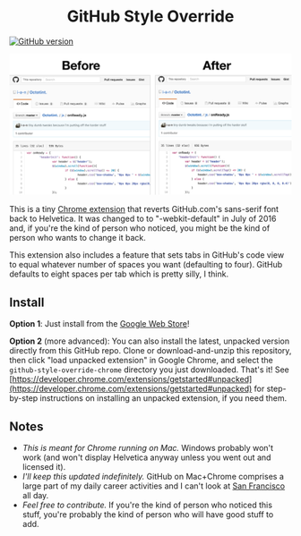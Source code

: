 <h1 align="center">GitHub Style Override</h1>

[![GitHub version](https://badge.fury.io/gh/i-a-n%2Fgithub-style-override-chrome.svg)](https://badge.fury.io/gh/i-a-n%2Fgithub-style-override-chrome)

![screenshot](docs/screenshot.png)

This is a tiny [Chrome extension](https://chrome.google.com/webstore/detail/fokbkibnoehgchghhgfhpglkfppffmmp/) that reverts GitHub.com's sans-serif font back to Helvetica. It was changed to to "-webkit-default" in July of 2016 and, if you're the kind of person who noticed, you might be the kind of person who wants to change it back.

This extension also includes a feature that sets tabs in GitHub's code view to equal whatever number of spaces you want (defaulting to four). GitHub defaults to eight spaces per tab which is pretty silly, I think.

## Install

**Option 1**: Just install from the [Google Web Store](https://chrome.google.com/webstore/detail/fokbkibnoehgchghhgfhpglkfppffmmp/)!

**Option 2** (more advanced): You can also install the latest, unpacked version directly from this GitHub repo. Clone or download-and-unzip this repository, then click "load unpacked extension" in Google Chrome, and select the `github-style-override-chrome` directory you just downloaded. That's it! See [https://developer.chrome.com/extensions/getstarted#unpacked](https://developer.chrome.com/extensions/getstarted#unpacked) for step-by-step instructions on installing an unpacked extension, if you need them.

## Notes

- _This is meant for Chrome running on Mac._ Windows probably won't work (and won't display Helvetica anyway unless you went out and licensed it).
- _I'll keep this updated indefinitely._ GitHub on Mac+Chrome comprises a large part of my daily career activities and I can't look at [San Francisco](https://developer.apple.com/fonts/) all day.
- _Feel free to contribute._ If you're the kind of person who noticed this stuff, you're probably the kind of person who will have good stuff to add.
